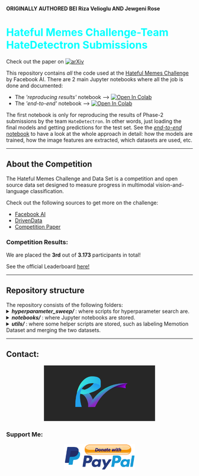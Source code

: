 **ORIGINALLY AUTHORED BEI Riza Velioglu AND Jewgeni Rose**

# <font color='Aqua'><b> Hateful Memes Challenge-Team HateDetectron Submissions </b></font>

Check out the paper on [![arXiv](https://img.shields.io/badge/arXiv-2012.12975-b31b1b.svg)](https://arxiv.org/abs/2012.12975)

This repository contains *all* the code used at the [Hateful Memes Challenge](https://ai.facebook.com/tools/hatefulmemes/) by Facebook AI. There are 2 main Jupyter notebooks where all the job is done and documented:
- The *'reproducing results'* notebook --> [![Open In Colab](https://colab.research.google.com/assets/colab-badge.svg)](https://colab.research.google.com/drive/1kAYFd50XvFnLO-k9FU9iLM21J8djTo-Q?usp=sharing)
- The *'end-to-end'* notebook --> [![Open In Colab](https://colab.research.google.com/assets/colab-badge.svg)](https://colab.research.google.com/drive/1O0m0j9_NBInzdo3K04jD19IyOhBR1I8i?usp=sharing)

The first notebook is only for reproducing the results of Phase-2 submissions by the team `HateDetectron`. In other words, just loading the final models and getting predictions for the test set. See the [*end-to-end* notebook](https://colab.research.google.com/drive/1O0m0j9_NBInzdo3K04jD19IyOhBR1I8i?usp=sharing) to have a look at the whole approach in detail: how the models are trained, how the image features are extracted, which datasets are used, etc.

---
<h2><b> About the Competition </b></h2>
  The Hateful Memes Challenge and Data Set is a competition and open source data set designed to measure progress in multimodal vision-and-language classification.

  Check out the following sources to get more on the challenge:
  - [Facebook AI](https://ai.facebook.com/tools/hatefulmemes/)
  - [DrivenData](https://www.drivendata.org/competitions/64/hateful-memes/)
  - [Competition Paper](https://arxiv.org/pdf/2005.04790.pdf)

<h3><b> Competition Results: </b></h3>
  We are placed the <b>3rd</b> out of <b>3.173</b> participants in total!

  See the official Leaderboard [here!](https://www.drivendata.org/competitions/70/hateful-memes-phase-2/leaderboard/)

---

<h2><b> Repository structure </b></h2>
  The repository consists of the following folders:

  <details>
  <summary><b><i> hyperparameter_sweep/ </i></b>: where scripts for hyperparameter search are.</summary>

  - `get_27_models.py`: iterates through the folders those that were created for hyperparameter search
    and collects the metrics (ROC-AUC, accuracy) on the 'dev_unseen' set and stores them in a pd.DataFrame. Then, it sorts the models according to AUROC metric and moves the best 27 models into a generated folder `majority_voting_models/`
  - `remove_unused_file.py`: removes unused files, e.g. old checkpoints, to free the disk.
  - `sweep.py`: defines the hyperparameters and starts the process by calling `/sweep.sh`
  - `sweep.sh`: is the mmf cli command to do training on a defined dataset, parameters, etc.

  </details>


  <details>
  <summary><b><i> notebooks/ </i></b>: where Jupyter notebooks are stored.</summary>

  - `[GitHub]end2end_process.ipynb`: presents the whole approach end-to-end: expanding data, image feature extraction, hyperparameter search, fine-tuning, majority voting.
  - `[GitHub]reproduce_submissions.ipynb`: loads our fine-tuned (final) models and generates predictions.
  - `[GitHub]label_memotion.ipynb`: a notebook which uses `/utils/label_memotion.py` to label memes from Memotion and to save it in an appropriate form.
  - `[GitHub]simple_model.ipynb`: includes a simple multimodal model implementation, also known as 'mid-level concat fusion'. We train the model and generate submission for the challenge test set.
  - `[GitHub]benchmarks.ipynb`: reproduces the benchmark results.

  </details>


  <details><summary><b><i> utils/ </i></b>: where some helper scripts are stored, such as labeling Memotion Dataset and merging the two datasets.</summary>

  - `concat_memotion-hm.py`: concatenates the labeled memotion samples and the hateful memes samples and saves them in a new `train.jsonl` file.
  - `generate_submission.sh`: generates predictions for 'test_unseen' set (phase 2 test set).
  - `label_memotion.jsonl`: presents the memes labeled by us from memotion dataset.
  - `label_memotion.py`: is the script for labelling Memotion Dataset. The script iterates over the samples in Memotion and labeler labels the samples by entering 1 or 0 on the keyboard. The labels and the sample metadata is saved at the end as a `label_memotion.jsonl`.

  </details>





---

<!-- Icons are taken from: https://github.com/edent/SuperTinyIcons -->
<h2><b> Contact: </b></h2>
  <p align="center">
    <a href="http://rizavelioglu.github.io/">
      <img src="logo-1000x500.png" width="300">
    </a>    
    <!-- <a href="https://github.com/rizavelioglu">
      <img src="https://camo.githubusercontent.com/b079fe922f00c4b86f1b724fbc2e8141c468794ce8adbc9b7456e5e1ad09c622/68747470733a2f2f6564656e742e6769746875622e696f2f537570657254696e7949636f6e732f696d616765732f7376672f6769746875622e737667" width="60">
    </a>
    <a href="https://twitter.com/rizavelioglu">
      <img src="https://camo.githubusercontent.com/35b0b8bfbd8840f35607fb56ad0a139047fd5d6e09ceb060c5c6f0a5abd1044c/68747470733a2f2f6564656e742e6769746875622e696f2f537570657254696e7949636f6e732f696d616765732f7376672f747769747465722e737667" width="60">
      </a
    <a href="https://www.linkedin.com/in/veliogluriza/">
      <img src="https://camo.githubusercontent.com/c8a9c5b414cd812ad6a97a46c29af67239ddaeae08c41724ff7d945fb4c047e5/68747470733a2f2f6564656e742e6769746875622e696f2f537570657254696e7949636f6e732f696d616765732f7376672f6c696e6b6564696e2e737667" width="60">
      </a>
    <a href="https://scholar.google.com/citations?user=bEGGmqgAAAAJ&hl=en">
      <img src="https://camo.githubusercontent.com/65ca529d83a419dfbd79954c683f2f928b3e7147433bbfa71f0ddf6824fbe01b/68747470733a2f2f6564656e742e6769746875622e696f2f537570657254696e7949636f6e732f696d616765732f7376672f676f6f676c655f7363686f6c61722e737667" width="60">
      </a>
    <a href="https://www.drivendata.org/users/riza.velioglu/">
      <img src="https://drivendata-prod-public.s3.amazonaws.com/images/drivendata-logo.svg" width="250">
    </a> -->

<h3><b> Support Me: </b></h3>
  <p align="center">
    <a href="https://paypal.me/supportriza">
      <img src="./paypal_donate.png" height=70>
    </a>
  </p>
